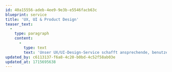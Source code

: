 ```yaml
---
id: 40a15556-adeb-4ee9-9e3b-e5546facb63c
blueprint: service
title: 'UX, UI & Product Design'
teaser_text:
  -
    type: paragraph
    content:
      -
        type: text
        text: 'Unser UX/UI-Design-Service schafft ansprechende, benutzerfreundliche und ästhetisch ansprechende digitale Erlebnisse. Wir konzentrieren uns darauf, Produkte zu gestalten, die nicht nur gut aussehen, sondern auch eine intuitive Benutzerführung bieten. Unser Ziel ist es, durch sorgfältige Recherche und Design-Iterationen die Zufriedenheit und das Engagement der Nutzer zu maximieren.'
updated_by: c6113137-f6a8-4c20-b0bd-4c52f58ab03e
updated_at: 1715695638
---
```


